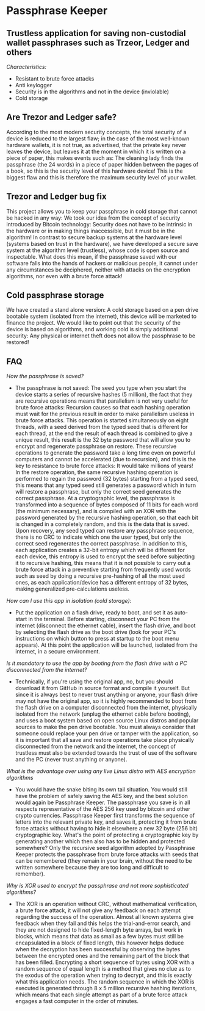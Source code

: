 # Passphrase Keeper

## Trustless application for saving non-custodial wallet passphrases such as Trzeor, Ledger and others
*Characteristics:*

- Resistant to brute force attacks
- Anti keylogger
- Security is in the algorithms and not in the device (inviolable)
- Cold storage

## Are Trezor and Ledger safe?

According to the most modern security concepts, the total security of a device is reduced to the largest flaw; in the case of the most well-known hardware wallets, it is not true, as advertised, that the private key never leaves the device, but leaves it at the moment in which it is written on a piece of paper, this makes events such as:
The cleaning lady finds the passphrase (the 24 words) in a piece of paper hidden between the pages of a book, so this is the security level of this hardware device!
This is the biggest flaw and this is therefore the maximum security level of your wallet.

## Trezor and Ledger bug fix

This project allows you to keep your passphrase in cold storage that cannot be hacked in any way:
We took our idea from the concept of security introduced by Bitcoin technology: Security does not have to be intrinsic in the hardware or in making things inaccessible, but it must be in the algorithm! In contrast to secure backup systems at the hardware level (systems based on trust in the hardware), we have developed a secure save system at the algorithm level (trustless), whose code is open source and inspectable.
What does this mean, if the passphrase saved with our software falls into the hands of hackers or malicious people, it cannot under any circumstances be deciphered, neither with attacks on the encryption algorithms, nor even with a brute force attack!

## Cold passphrase storage
We have created a stand alone version:
A cold storage based on a pen drive bootable system (isolated from the internet), this device will be marketed to finance the project.
We would like to point out that the security of the device is based on algorithms, and working cold is simply additional security:
Any physical or internet theft does not allow the passphrase to be restored!

## FAQ

 *How the passphrase is saved?*
 - The passphrase is not saved: The seed you type when you start the device starts a series of recursive hashes (5 million), the fact that they are recursive operations means that parallelism is not very useful for brute force attacks: Recursion causes so that each hashing operation must wait for the previous result in order to make parallelism useless in brute force attacks. This operation is started simultaneously on eight threads, with a seed derived from the typed seed that is different for each thread, at the end the result of each thread is combined to give a unique result, this result is the 32 byte password that will allow you to encrypt and regenerate passphrase on restore.
   These recursive operations to generate the password take a long time even on powerful computers and cannot be accelerated (due to recursion), and this is the key to resistance to brute force attacks: It would take millions of years!
   In the restore operation, the same recursive hashing operation is performed to regain the password (32 bytes) starting from a typed seed, this means that any typed seed still generates a password which in turn will restore a passphrase, but only the correct seed generates the correct passphrase.
   At a cryptographic level, the passphrase is transformed into a sequence of bytes composed of 11 bits for each word (the minimum necessary), and is compiled with an XOR with the password generated by the recursive hashing operation, so that each bit is changed in a completely random, and this is the data that is saved.
   Upon recovery, any seed typed can restore any passphrase sequence, there is no CRC to indicate which one the user typed, but only the correct seed regenerates the correct passphrase. In addition to this, each application creates a 32-bit entropy which will be different for each device, this entropy is used to encrypt the seed before subjecting it to recursive hashing, this means that it is not possible to carry out a brute force attack in a preventive starting from frequently used words such as seed by doing a recursive pre-hashing of all the most used ones, as each application/device has a different entropy of 32 bytes, making generalized pre-calculations useless.

*How can I use this app in isolation (cold storage):*
 - Put the application on a flash drive, ready to boot, and set it as auto-start in the terminal. Before starting, disconnect your PC from the internet (disconnect the ethernet cable), insert the flash drive, and boot by selecting the flash drive as the boot drive (look for your PC's instructions on which button to press at startup to the boot menu appears).
   At this point the application will be launched, isolated from the internet, in a secure environment.

*Is it mandatory to use the app by booting from the flash drive with a PC disconnected from the internet?*
 - Technically, if you're using the original app, no, but you should download it from GitHub in source format and compile it yourself.
   But since it is always best to never trust anything or anyone, your flash drive may not have the original app, so it is highly recommended to boot from the flash drive on a computer disconnected from the internet, physically isolated from the network (unplug the ethernet cable before booting), and uses a boot system based on open source Linux distros and popular sources to make the pen drive bootable.
   You must always consider that someone could replace your pen drive or tamper with the application, so it is important that all save and restore operations take place physically disconnected from the network and the internet, the concept of trustless must also be extended towards the trust of use of the software and the PC (never trust anything or anyone).

*What is the advantage over using any live Linux distro with AES encryption algorithms*
 - You would have the snake biting its own tail situation.
   You would still have the problem of safely saving the AES key, and the best solution would again be Passphrase Keeper.
   The passphrase you save is in all respects representative of the AES 256 key used by bitcoin and other crypto currencies. Passphrase Keeper first transforms the sequence of letters into the relevant private key, and saves it, protecting it from brute force attacks without having to hide it elsewhere a new 32 byte (256 bit) cryptographic key.
   What's the point of protecting a cryptographic key by generating another which then also has to be hidden and protected somewhere? Only the recursive seed algorithm adopted by Passphrase Keeper protects the passphrase from brute force attacks with seeds that can be remembered (they remain in your brain, without the need to be written somewhere because they are too long and difficult to remember).

*Why is XOR used to encrypt the passphrase and not more sophisticated algorithms?*
 - The XOR is an operation without CRC, without mathematical verification, a brute force attack, it will not give any feedback on each attempt regarding the success of the operation. Almost all known systems give feedback when they fail and this helps the trial-and-error search, and they are not designed to hide fixed-length byte arrays, but work in blocks, which means that data as small as a few bytes must still be encapsulated in a block of fixed length, this however helps deduce when the decryption has been successful by observing the bytes between the encrypted ones and the remaining part of the block that has been filled.
   Encrypting a short sequence of bytes using XOR with a random sequence of equal length is a method that gives no clue as to the exodus of the operation when trying to decrypt, and this is exactly what this application needs.
   The random sequence in which the XOR is executed is generated through 8 x 5 million recursive hashing iterations, which means that each single attempt as part of a brute force attack engages a fast computer in the order of minutes.
